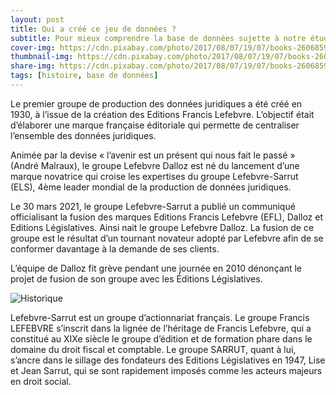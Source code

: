 ```yaml
---
layout: post
title: Qui a créé ce jeu de données ?
subtitle: Pour mieux comprendre la base de données sujette à notre étude, il s'agira d'abord de retracer l'histoire de Francis Lefebvre. 
cover-img: https://cdn.pixabay.com/photo/2017/08/07/19/07/books-2606859_960_720.jpg
thumbnail-img: https://cdn.pixabay.com/photo/2017/08/07/19/07/books-2606859_960_720.jpg
share-img: https://cdn.pixabay.com/photo/2017/08/07/19/07/books-2606859_960_720.jpg
tags: [histoire, base de données]
---
```


Le premier groupe de production des données juridiques a été créé en 1930, à l’issue de la création des Editions Francis Lefebvre. L’objectif était d’élaborer une marque française éditoriale qui permette de centraliser l’ensemble des données juridiques.

Animée par la devise « l’avenir est un présent qui nous fait le passé » (André Malraux), le groupe Lefebvre Dalloz est né du lancement d’une marque novatrice qui croise les expertises du groupe Lefebvre-Sarrut (ELS), 4ème leader mondial de la production de données juridiques.

Le 30 mars 2021, le groupe Lefebvre-Sarrut a publié un communiqué officialisant la fusion des marques Editions Francis Lefebvre (EFL), Dalloz et Editions Législatives. Ainsi nait le groupe Lefebvre Dalloz.
La fusion de ce groupe est le résultat d’un tournant novateur adopté par Lefebvre afin de se conformer davantage à la demande de ses clients.

L’équipe de Dalloz fit grève pendant une journée en 2010 dénonçant le projet de fusion de son groupe avec les Éditions Législatives.


![Historique](https://i.postimg.cc/rmVvs26r/Historique-F-Lefebvre.png)


Lefebvre-Sarrut est un groupe d’actionnariat français. Le groupe Francis LEFEBVRE s’inscrit dans la lignée de l’héritage de Francis Lefebvre, qui a constitué au XIXe siècle le groupe d’édition et de formation phare dans le domaine du droit fiscal et comptable. Le groupe SARRUT, quant à lui, s’ancre dans le sillage des fondateurs des Editions Législatives en 1947, Lise et Jean Sarrut, qui se sont rapidement imposés comme les acteurs majeurs en droit social.
